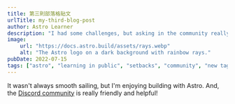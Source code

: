 ```yaml
---
title: 第三則部落格貼文
urlTitle: my-third-blog-post
author: Astro Learner
description: "I had some challenges, but asking in the community really helped!"
image:
    url: "https://docs.astro.build/assets/rays.webp"
    alt: "The Astro logo on a dark background with rainbow rays."
pubDate: 2022-07-15
tags: ["astro", "learning in public", "setbacks", "community", "new tag"]
---
```

It wasn't always smooth sailing, but I'm enjoying building with Astro. And, the [Discord community](https://astro.build/chat) is really friendly and helpful!
